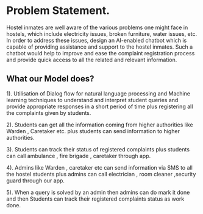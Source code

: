# Problem Statement.

Hostel inmates are well aware of the various problems one might face in hostels, which include electricity issues, broken furniture, water issues, etc. In order to address these issues, design an AI-enabled chatbot which is capable of providing assistance and support to the hostel inmates. Such a chatbot would help to improve and ease the complaint registration process and provide quick access to all the related and relevant information. 

## What our Model does?

1). Utilisation of Dialog flow for natural language processing and Machine learning techniques to understand and interpret student queries and provide appropriate responses in a short period of time plus registering all the complaints given by students.

2). Students can get all the information coming from higher authorities like Warden , Caretaker etc. plus students can send information to higher authorities.

3). Students can track their status of registered complaints plus students can call ambulance , fire brigade , caretaker through app.

4). Admins like Warden , caretaker etc can send information via SMS to all the hostel students plus admins can call electrician , room cleaner ,security guard through  our app.

5). When a query is solved by an admin then admins can do mark it done and then Students can track their registered complaints status as work done.


